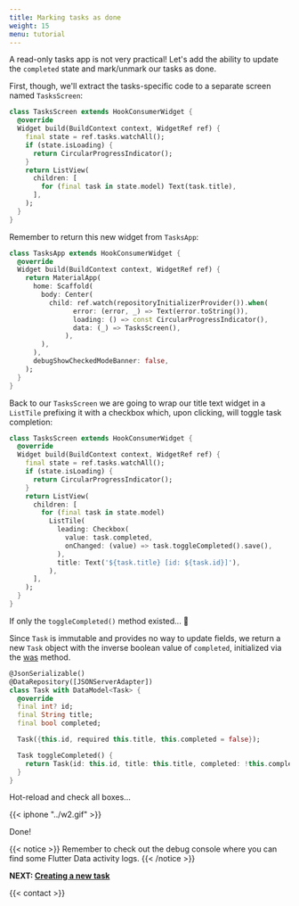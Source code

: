 ```yaml
---
title: Marking tasks as done
weight: 15
menu: tutorial
---
```


A read-only tasks app is not very practical! Let's add the ability to update the `completed` state and mark/unmark our tasks as done.

First, though, we'll extract the tasks-specific code to a separate screen named `TasksScreen`:

```dart
class TasksScreen extends HookConsumerWidget {
  @override
  Widget build(BuildContext context, WidgetRef ref) {
    final state = ref.tasks.watchAll();
    if (state.isLoading) {
      return CircularProgressIndicator();
    }
    return ListView(
      children: [
        for (final task in state.model) Text(task.title),
      ],
    );
  }
}
```

Remember to return this new widget from `TasksApp`:

```dart {hl_lines=[10]}
class TasksApp extends HookConsumerWidget {
  @override
  Widget build(BuildContext context, WidgetRef ref) {
    return MaterialApp(
      home: Scaffold(
        body: Center(
          child: ref.watch(repositoryInitializerProvider()).when(
                error: (error, _) => Text(error.toString()),
                loading: () => const CircularProgressIndicator(),
                data: (_) => TasksScreen(),
              ),
        ),
      ),
      debugShowCheckedModeBanner: false,
    );
  }
}
```

Back to our `TasksScreen` we are going to wrap our title text widget in a `ListTile` prefixing it with a checkbox which, upon clicking, will toggle task completion:


```dart {hl_lines=["11-17"]}
class TasksScreen extends HookConsumerWidget {
  @override
  Widget build(BuildContext context, WidgetRef ref) {
    final state = ref.tasks.watchAll();
    if (state.isLoading) {
      return CircularProgressIndicator();
    }
    return ListView(
      children: [
        for (final task in state.model)
          ListTile(
            leading: Checkbox(
              value: task.completed,
              onChanged: (value) => task.toggleCompleted().save(),
            ),
            title: Text('${task.title} [id: ${task.id}]'),
          ),
      ],
    );
  }
}
```

If only the `toggleCompleted()` method existed... 🙂

Since `Task` is immutable and provides no way to update fields, we return a new `Task` object with the inverse boolean value of `completed`, initialized via the [was](/docs/models/#was) method.

```dart {hl_lines=["11-13"]}
@JsonSerializable()
@DataRepository([JSONServerAdapter])
class Task with DataModel<Task> {
  @override
  final int? id;
  final String title;
  final bool completed;

  Task({this.id, required this.title, this.completed = false});

  Task toggleCompleted() {
    return Task(id: this.id, title: this.title, completed: !this.completed).was(this);
  }
}
```

Hot-reload and check all boxes...

{{< iphone "../w2.gif" >}}

Done!

{{< notice >}}
Remember to check out the debug console where you can find some Flutter Data activity logs.
{{< /notice >}}

**NEXT: [Creating a new task](/tutorial/creating)**

{{< contact >}}